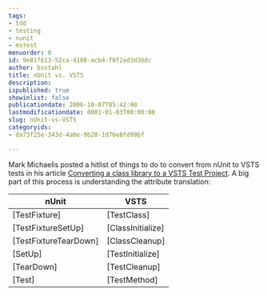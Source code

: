 ```yaml
---
tags:
- tdd
- testing
- nunit
- mstest
menuorder: 0
id: 9e81f613-52ca-4108-acb4-f0f2ad3d36dc
author: bsstahl
title: nUnit vs. VSTS
description: 
ispublished: true
showinlist: false
publicationdate: 2006-10-07T05:42:00
lastmodificationdate: 0001-01-03T00:00:00
slug: nUnit-vs-VSTS
categoryids:
- da73f25e-343d-4a0e-9b28-1d76e8fd99bf

---
```


Mark Michaelis posted a hitlist of things to do to convert from nUnit to VSTS tests in his article [Converting a class library to a VSTS Test Project](http://mark.michaelis.net/Blog/ConvertingAClassLibraryToAVSTSTestProject.aspx). A big part of this process is understanding the attribute translation:
  




| nUnit | VSTS |
| --- | --- |
| [TestFixture] | [TestClass] |
| [TestFixtureSetUp] | [ClassInitialize] |
| [TestFixtureTearDown] | [ClassCleanup] |
| [SetUp] | [TestInitialize] |
| [TearDown] | [TestCleanup] |
| [Test] | [TestMethod] |



